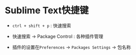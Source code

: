 # Sublime Text快捷键

- `ctrl + shift + p` : 快速搜索

- 快速搜索 -> Package Control : 各种插件管理

- 插件的设置在`Preferences` -> `Packages Settings` -> 包名称
